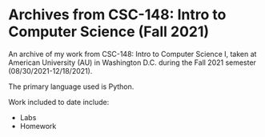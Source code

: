 # Archives from CSC-148: Intro to Computer Science (Fall 2021)
An archive of my work from CSC-148: Intro to Computer Science I, taken at American University (AU) in Washington D.C. during the Fall 2021 semester (08/30/2021-12/18/2021).

The primary language used is Python.

Work included to date include:
* Labs
* Homework
